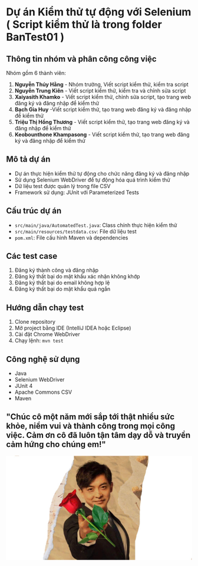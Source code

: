 # Dự án Kiểm thử tự động với Selenium ( Script kiểm thử là trong folder BanTest01 )

## Thông tin nhóm và phân công công việc
Nhóm gồm 6 thành viên:
1. **Nguyễn Thúy Hằng** - Nhóm trưởng, Viết script kiểm thử, kiểm tra script
2. **Nguyễn Trung Kiên** - Viết script kiểm thử, kiểm tra và chỉnh sửa script
3. **Xaiyasith Khamko** - Viết script kiểm thử, chỉnh sửa script, tạo trang web đăng ký và đăng nhập để kiểm thử
4. **Bạch Gia Huy** -Viết script kiểm thử, tạo trang web đăng ký và đăng nhập để kiểm thử
5. **Triệu Thị Hồng Thương** - Viết script kiểm thử, tạo trang web đăng ký và đăng nhập để kiểm thử
6. **Keobounthone Khampasong** - Viết script kiểm thử, tạo trang web đăng ký và đăng nhập để kiểm thử



## Mô tả dự án
- Dự án thực hiện kiểm thử tự động cho chức năng đăng ký và đăng nhập
- Sử dụng Selenium WebDriver để tự động hóa quá trình kiểm thử
- Dữ liệu test được quản lý trong file CSV
- Framework sử dụng: JUnit với Parameterized Tests

## Cấu trúc dự án
- `src/main/java/AutomatedTest.java`: Class chính thực hiện kiểm thử
- `src/main/resources/testdata.csv`: File dữ liệu test
- `pom.xml`: File cấu hình Maven và dependencies

## Các test case
1. Đăng ký thành công và đăng nhập
2. Đăng ký thất bại do mật khẩu xác nhận không khớp
3. Đăng ký thất bại do email không hợp lệ
4. Đăng ký thất bại do mật khẩu quá ngắn

## Hướng dẫn chạy test
1. Clone repository
2. Mở project bằng IDE (IntelliJ IDEA hoặc Eclipse)
3. Cài đặt Chrome WebDriver
4. Chạy lệnh: `mvn test`

## Công nghệ sử dụng
- Java
- Selenium WebDriver
- JUnit 4
- Apache Commons CSV
- Maven

## "Chúc cô một năm mới sắp tới thật nhiều sức khỏe, niềm vui và thành công trong mọi công việc. Cảm ơn cô đã luôn tận tâm dạy dỗ và truyền cảm hứng cho chúng em!" 



![Thanks](meme.jpg)
